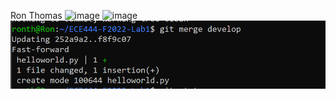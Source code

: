 Ron Thomas
![image](https://user-images.githubusercontent.com/59146858/190424373-dac17d5e-5021-4721-b84a-e8f07effb589.png)
![image](https://user-images.githubusercontent.com/59146858/190424488-b38ba052-615d-4fa9-a8f5-e0c58d8a39e2.png)
![a2_screenshot](images/a2_screenshot.png)
